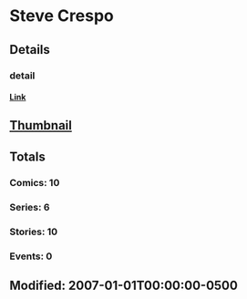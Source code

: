 # Steve  Crespo 
## Details
### detail
#### [Link](http://marvel.com/comics/creators/4042/steve_crespo?utm_campaign=apiRef&utm_source=225578a89fc76f3d20fbffda5d17a88d)
## [Thumbnail](http://i.annihil.us/u/prod/marvel/i/mg/b/40/image_not_available.jpg)
## Totals
### Comics: 10
### Series: 6
### Stories: 10
### Events: 0
## Modified: 2007-01-01T00:00:00-0500